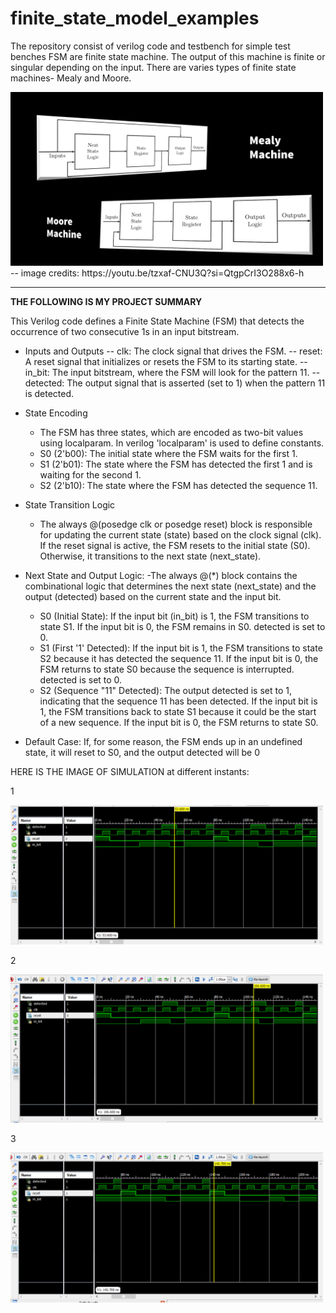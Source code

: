 # finite_state_model_examples
The repository consist of verilog code and testbench for simple test benches
FSM are finite state machine.
The output of this machine is finite or singular depending on the input.
There are varies types of finite state machines- Mealy and Moore.

<img src="mealyandmoore.png" width="500" />
-- image credits: https://youtu.be/tzxaf-CNU3Q?si=QtgpCrI3O288x6-h

-----------
 __THE FOLLOWING IS MY PROJECT SUMMARY__
 
This Verilog code defines a Finite State Machine (FSM) that detects the occurrence of two consecutive 1s in an input bitstream. 
- Inputs and Outputs
-- clk: The clock signal that drives the FSM.
-- reset: A reset signal that initializes or resets the FSM to its starting state.
-- in_bit: The input bitstream, where the FSM will look for the pattern 11.
-- detected: The output signal that is asserted (set to 1) when the pattern 11 is detected.

- State Encoding
  - The FSM has three states, which are encoded as two-bit values using localparam. In verilog 'localparam' is used to define constants.
  - S0 (2'b00): The initial state where the FSM waits for the first 1.
  - S1 (2'b01): The state where the FSM has detected the first 1 and is waiting for the second 1.
  - S2 (2'b10): The state where the FSM has detected the sequence 11.

- State Transition Logic
  - The always @(posedge clk or posedge reset) block is responsible for updating the current state (state) based on the clock signal (clk). If the reset signal is active, the FSM resets to the initial state (S0). Otherwise, it transitions to the next state (next_state).
  
- Next State and Output Logic:
  -The always @(*) block contains the combinational logic that determines the next state (next_state) and the output (detected) based on the current state and the input bit.
  - S0 (Initial State): If the input bit (in_bit) is 1, the FSM transitions to state S1. If the input bit is 0, the FSM remains in S0. detected is set to 0.
  - S1 (First '1' Detected): If the input bit is 1, the FSM transitions to state S2 because it has detected the sequence 11. If the input bit is 0, the FSM returns to state S0 because the sequence is interrupted. detected is set to 0.
  - S2 (Sequence "11" Detected): The output detected is set to 1, indicating that the sequence 11 has been detected. If the input bit is 1, the FSM transitions back to state S1 because it could be the start of a new sequence. If the input bit is 0, the FSM returns to state S0.

- Default Case: If, for some reason, the FSM ends up in an undefined state, it will reset to S0, and the output detected will be 0

HERE IS THE IMAGE OF SIMULATION at different instants:

1

<img src="verilog1.png" width="500">

2

<IMG SRC="verilog11.png" width="500">

3

<img  src="verilog12.png" width="500">

